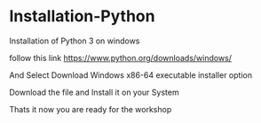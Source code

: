 # Installation-Python

Installation of Python 3 on windows

follow this link https://www.python.org/downloads/windows/

And Select Download Windows x86-64 executable installer option

Download the file and Install it on your System 

Thats it now you are ready for the workshop
